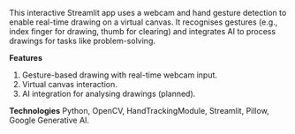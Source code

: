 This interactive Streamlit app uses a webcam and hand gesture detection to enable real-time drawing on a virtual canvas. 
It recognises gestures (e.g., index finger for drawing, thumb for clearing) and integrates AI to process drawings for tasks like problem-solving.

**Features**
1) Gesture-based drawing with real-time webcam input.
2) Virtual canvas interaction.
3) AI integration for analysing drawings (planned).
   
**Technologies**
Python, OpenCV, HandTrackingModule, Streamlit, Pillow, Google Generative AI.
